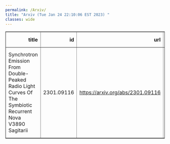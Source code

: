 ```yaml
---
permalink: /Arxiv/
title: "Arxiv (Tue Jan 24 22:10:06 EST 2023) "
classes: wide
---
```

<table border="1" class="dataframe">
  <thead>
    <tr style="text-align: right;">
      <th>title</th>
      <th>id</th>
      <th>url</th>
      <th>authors</th>
      <th>Local Authors</th>
    </tr>
  </thead>
  <tbody>
    <tr>
      <td>Synchrotron Emission From Double-Peaked Radio Light Curves Of The   Symbiotic Recurrent Nova V3890 Sagitarii</td>
      <td>2301.09116</td>
      <td><a href="https://arxiv.org/abs/2301.09116" target="_blank">https://arxiv.org/abs/2301.09116</a></td>
      <td>Miriam M. Nyamai, Justin D. Linford, James R. Allison, Laura Chomiuk, Patrick A. Woudt, Valério A. R. M. Ribeiro, Sumit K. Sarbadhicary</td>
      <td>Sumit Sarbadhicary</td>
    </tr>
  </tbody>
</table>